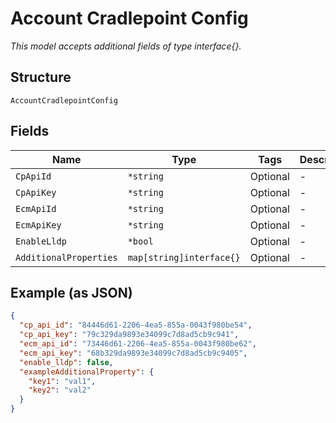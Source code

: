 
# Account Cradlepoint Config

*This model accepts additional fields of type interface{}.*

## Structure

`AccountCradlepointConfig`

## Fields

| Name | Type | Tags | Description |
|  --- | --- | --- | --- |
| `CpApiId` | `*string` | Optional | - |
| `CpApiKey` | `*string` | Optional | - |
| `EcmApiId` | `*string` | Optional | - |
| `EcmApiKey` | `*string` | Optional | - |
| `EnableLldp` | `*bool` | Optional | - |
| `AdditionalProperties` | `map[string]interface{}` | Optional | - |

## Example (as JSON)

```json
{
  "cp_api_id": "84446d61-2206-4ea5-855a-0043f980be54",
  "cp_api_key": "79c329da9893e34099c7d8ad5cb9c941",
  "ecm_api_id": "73446d61-2206-4ea5-855a-0043f980be62",
  "ecm_api_key": "68b329da9893e34099c7d8ad5cb9c9405",
  "enable_lldp": false,
  "exampleAdditionalProperty": {
    "key1": "val1",
    "key2": "val2"
  }
}
```

